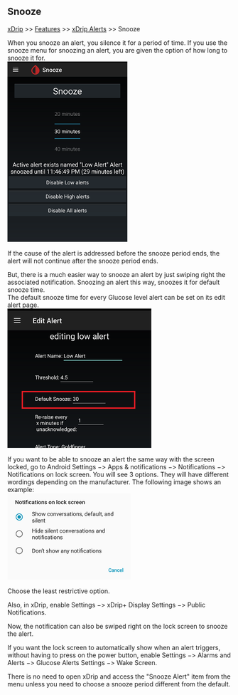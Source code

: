 ## Snooze  
[xDrip](../README.md) >> [Features](./Features_page.md) >> [xDrip Alerts](./Alerts_page.md) >> Snooze   
  
When you snooze an alert, you silence it for a period of time.  If you use the snooze menu for snoozing an alert, you are given the option of how long to snooze it for.  
![](./Alerts/images/SnoozeFor.png)  
  
If the cause of the alert is addressed before the snooze period ends, the alert will not continue after the snooze period ends.  
  
But, there is a much easier way to snooze an alert by just swiping right the associated notification.  Snoozing an alert this way, snoozes it for default snooze time.  
The default snooze time for every Glucose level alert can be set on its edit alert page.  
![](./Alerts/images/GLA_DefaultSnooze.png)  
  
If you want to be able to snooze an alert the same way with the screen locked, go to Android Settings &#8722;> Apps & notifications &#8722;> Notifications &#8722;> Notifications on lock screen.  You will see 3 options.  They will have different wordings depending on the manufacturer.  The following image shows an example:  
![](./images/NotifOnLockScreen.png)  
  
Choose the least restrictive option.  
  
Also, in xDrip, enable Settings &#8722;> xDrip+ Display Settings &#8722;> Public Notifications.  
  
Now, the notification can also be swiped right on the lock screen to snooze the alert.  
  
If you want the lock screen to automatically show when an alert triggers, without having to press on the power button, enable Settings &#8722;> Alarms and Alerts &#8722;> Glucose Alerts Settings &#8722;> Wake Screen.  
  
There is no need to open xDrip and access the "Snooze Alert" item from the menu unless you need to choose a snooze period different from the default.  
  
